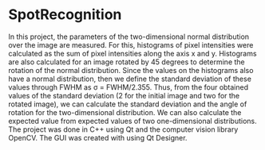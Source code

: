 # SpotRecognition
In this project, the parameters of the two-dimensional normal distribution over the image are measured. For this, histograms of pixel intensities were calculated as the sum of pixel intensities along the axis x and y. Histograms are also calculated for an image rotated by 45 degrees to determine the rotation of the normal distribution. Since the values on the histograms also have a normal distribution, then we define the standard deviation of these values through FWHM as σ = FWHM/2.355. Thus, from the four obtained values of the standard deviation (2 for the initial image and two for the rotated image), we can calculate the standard deviation and the angle of rotation for the two-dimensional distribution. We can also calculate the expected value from expected values of two one-dimensional distributions.   
The project was done in C++ using Qt and the computer vision library OpenCV. The GUI was created with using Qt Designer.
